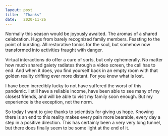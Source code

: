 ```yaml
---
layout: post
title:  "Thanks"
date:   2020-11-26
---
```


Normally this season would be joyously awaited. The aromas of a shared celebration. Hugs from barely recognized family members. Feasting to the point of bursting. All restorative tonics for the soul, but somehow now transformed into activities fraught with danger.

Virtual interactions do offer a cure of sorts, but only ephemerally. No matter how much shared gaiety radiates through a video screen, the call has to end. And when it does, you find yourself back in an empty room with that golden reality drifting ever more distant. For you know what is lost.

I have been incredibly lucky to not have suffered the worst of this pandemic. I still have a reliable income, have been able to see many of my closest friends, and will be able to visit my family soon enough. But my experience is the exception, not the norm.

So today I want to give thanks to scientists for giving us hope. Knowing there is an end to this reality makes every pain more bearable, every day a step in a positive direction. This has certainly been a very very long tunnel, but there does finally seem to be some light at the end of it.